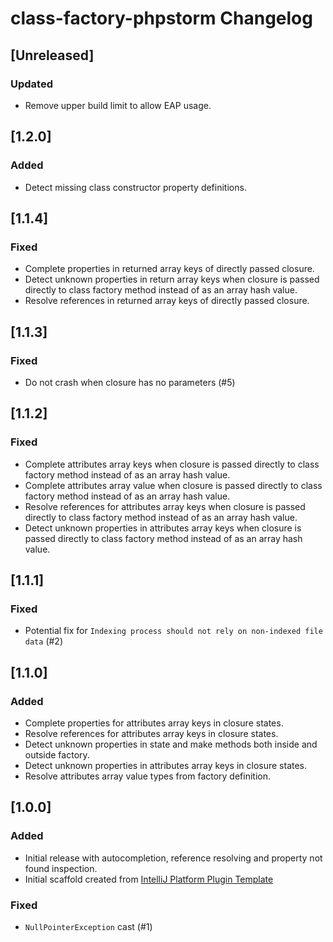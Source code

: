 <!-- Keep a Changelog guide -> https://keepachangelog.com -->

# class-factory-phpstorm Changelog

## [Unreleased]
### Updated
- Remove upper build limit to allow EAP usage.

## [1.2.0]
### Added
- Detect missing class constructor property definitions.

## [1.1.4]
### Fixed
- Complete properties in returned array keys of directly passed closure.
- Detect unknown properties in return array keys when closure is passed directly to class factory method instead of
  as an array hash value.
- Resolve references in returned array keys of directly passed closure.

## [1.1.3]
### Fixed
- Do not crash when closure has no parameters (#5)

## [1.1.2]
### Fixed
- Complete attributes array keys when closure is passed directly to class factory method instead of as an array hash
  value.
- Complete attributes array value when closure is passed directly to class factory method instead of as an array hash
  value.
- Resolve references for attributes array keys when closure is passed directly to class factory method instead of as an
  array hash value.
- Detect unknown properties in attributes array keys when closure is passed directly to class factory method instead of
  as an array hash value.

## [1.1.1]

### Fixed
- Potential fix for `Indexing process should not rely on non-indexed file data` (#2)

## [1.1.0]
### Added
- Complete properties for attributes array keys in closure states.
- Resolve references for attributes array keys in closure states.
- Detect unknown properties in state and make methods both inside and outside factory.
- Detect unknown properties in attributes array keys in closure states.
- Resolve attributes array value types from factory definition.

## [1.0.0]
### Added
- Initial release with autocompletion, reference resolving and property not found inspection.
- Initial scaffold created
  from [IntelliJ Platform Plugin Template](https://github.com/JetBrains/intellij-platform-plugin-template)

### Fixed
- `NullPointerException` cast (#1)

